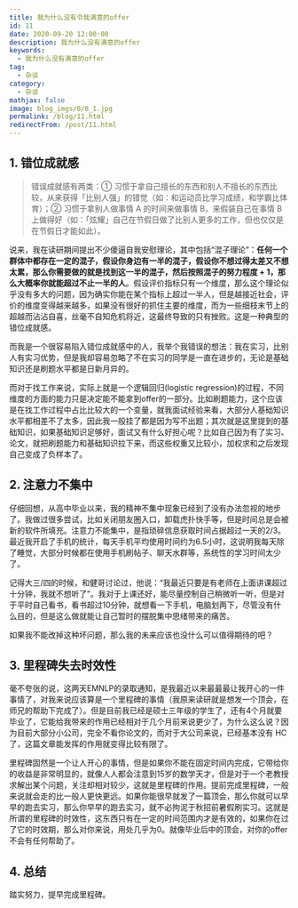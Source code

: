 ```yaml
---
title: 我为什么没有令我满意的offer
id: 11
date: 2020-09-20 12:00:00
description: 我为什么没有满意的offer
keywords: 
  - 我为什么没有满意的offer
tag: 
  - 杂谈
category: 
  - 杂谈
mathjax: false
image: blog_imgs/8/8_1.jpg
permalink: /blog/11.html
redirectFrom: /post/11.html
---
```


## 1. 错位成就感
> 错误成就感有两类：① 习惯于拿自己擅长的东西和别人不擅长的东西比较，从来获得「比别人强」的错觉（如：和运动员比学习成绩，和学霸比体育）；② 习惯于拿别人做事情 A 的时间来做事情 B，来假装自己在事情 B 上做得好（如：「炫耀」自己在节假日做了比别人更多的工作，但也仅仅是在节假日才能如此）。

说来，我在读研期间提出不少傻逼自我安慰理论，其中包括“混子理论”：**任何一个群体中都存在一定的混子，假设你身边有一半的混子，假设你不想过得太差又不想太累，那么你需要做的就是找到这一半的混子，然后按照混子的努力程度 + 1，那么大概率你就能超过不止一半的人**。假设评价指标只有一个维度，那么这个理论似乎没有多大的问题，因为确实你能在某个指标上超过一半人，但是越接近社会，评价的维度变得越来越多，如果没有很好的抓住主要的维度，而为一些细枝末节上的超越而沾沾自喜，丝毫不自知危机将近，这最终导致的只有挫败。这是一种典型的错位成就感。

而我是一个很容易陷入错位成就感中的人，我举个我错误的想法：我在实习，比别人有实习优势，但是我却容易忽略了不在实习的同学是一直在进步的，无论是基础知识还是刷题水平都是日新月异的。

而对于找工作来说，实际上就是一个逻辑回归(logistic regression)的过程，不同维度的方面的能力只是决定能不能拿到offer的一部分。比如刷题能力，这个应该是在找工作过程中占比比较大的一个变量，就我面试经验来看，大部分人基础知识水平都相差不了太多，因此我一般挂了都是因为写不出题；其次就是这里提到的基础知识，如果基础知识足够好，面试又有什么好担心呢？比如自己因为有了实习、论文，就把刷题能力和基础知识拉下来，而这些权重又比较小，加权求和之后发现自己变成了负样本了。

## 2. 注意力不集中
仔细回想，从高中毕业以来，我的精神不集中现象已经到了没有办法忽视的地步了。我做过很多尝试，比如关闭朋友圈入口，卸载虎扑快手等，但是时间总是会被新的软件所填充。注意力不能集中，是指琐碎信息获取时间占据超过一天的2/3。最近我开启了手机的统计，每天手机平均使用时间约为6.5小时，这说明我每天除了睡觉，大部分时候都在使用手机刷帖子、聊天水群等，系统性的学习时间太少了。

记得大三/四的时候，和健哥讨论过，他说：“我最近只要是有老师在上面讲课超过十分钟，我就不想听了”。我对于上课还好，能尽量控制自己稍微听一听，但是对于平时自己看书，看书超过10分钟，就想看一下手机，电脑划两下，尽管没有什么目的，但是这么做就能让自己暂时的摆脱集中思绪带来的痛苦。

如果我不能改掉这种坏问题，那么我的未来应该也没什么可以值得期待的吧？

## 3. 里程碑失去时效性
毫不夸张的说，这两天EMNLP的录取通知，是我最近以来最最最让我开心的一件事情了，对我来说应该算是一个里程碑的事情（我原来读研就是想发一个顶会，在师兄的帮助下完成了）。但是目前我已经是硕士三年级的学生了，还有4个月就要毕业了，它能给我带来的作用已经相对于几个月前来说更少了，为什么这么说？因为目前大部分小公司，完全不看你论文的，而对于大公司来说，已经基本没有 HC 了，这篇文章能发挥的作用就变得比较有限了。

里程碑固然是一个让人开心的事情，但是如果你不能在固定时间内完成，它带给你的收益是非常明显的，就像人人都会注意到15岁的数学天才，但是对于一个老教授求解出某个问题，关注却相对较少，这就是里程碑的作用。提前完成里程碑，一般来说就会走的比一般人更快更远。如果你能很早就发了一篇顶会，那么你就可以早早的跑去实习，那么你早早的跑去实习，就不必拘泥于秋招前暑假刷实习。这就是所谓的里程碑的时效性，这东西只有在一定的时间范围内才是有效的，如果你在过了它的时效期，那么对你来说，用处几乎为0。就像毕业后中的顶会，对你的offer不会有任何帮助了。


## 4. 总结
踏实努力，提早完成里程碑。
